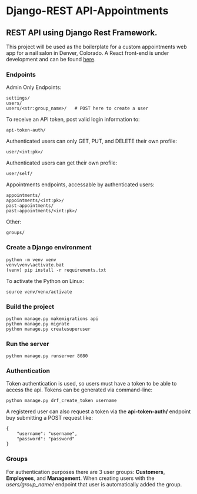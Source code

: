 # Django-REST API-Appointments

## REST API using Django Rest Framework. 
This project will be used as the boilerplate for a custom appointments web app for a nail salon in Denver, Colorado. A React front-end is under development and can be found [here](https://github.com/codeDogMcGee/React-Appointments).

### __Endpoints__
Admin Only Endpoints:
```
settings/
users/
users/<str:group_name>/   # POST here to create a user
```

To receive an API token, post valid login information to:
```
api-token-auth/
```

Authenticated users can only GET, PUT, and DELETE their own profile:
```
user/<int:pk>/
```
Authenticated users can get their own profile:
```
user/self/
```

Appointments endpoints, accessable by authenticated users:
```
appointments/
appointments/<int:pk>/
past-appointments/
past-appointments/<int:pk>/
```
Other:
```
groups/
```

### __Create a Django environment__
```
python -m venv venv
venv\venv\activate.bat
(venv) pip install -r requirements.txt
```
To activate the Python on Linux:
```
source venv/venv/activate
```
### __Build the project__
```
python manage.py makemigrations api
python manage.py migrate
python manage.py createsuperuser
```

### __Run the server__
```
python manage.py runserver 8080
```

### __Authentication__
Token authentication is used, so users must have a token to be able to access the api. Tokens can be generated via command-line:
```
python manage.py drf_create_token username
```
A registered user can also request a token via the __api-token-auth/__ endpoint buy submitting a POST request like:
```
{
    "username": "username",
    "password": "password"
}
```

### __Groups__
For authentication purposes there are 3 user groups: __Customers__, __Employees__, and __Management__. When creating users with the _users/group_name/_ endpoint that user is automatically
added the group.


